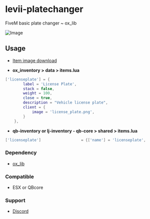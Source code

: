 # levii-platechanger
 FiveM basic plate changer ~ ox_lib

![Image](https://cdn.discordapp.com/attachments/781483089264115712/1085236535105961994/image.png)

## Usage

* [Item image download](https://cdn.discordapp.com/attachments/1082006975212163092/1085223302290735164/licenseplate.png)
 
* **ox_inventory > data > items.lua**
```lua 
['licenseplate'] = {
        label = 'License Plate',
        stack = false,
        weight = 100,
        close = true,
        description = "Vehicle license plate",
        client = {
            image = 'license_plate.png',
        }
    },
````
* **qb-inventory or lj-inventory - qb-core > shared > items.lua**
```lua 
['licenseplate']                  = {['name'] = 'licenseplate',                       ['label'] = 'License Plate',             ['weight'] = 100,         ['type'] = 'item',         ['image'] = 'license_plate.png',         ['unique'] = true,         ['useable'] = true,     ['shouldClose'] = true,       ['combinable'] = nil,  ['description'] = 'Vehicle license plate'},
````

### Dependency
* [ox_lib](https://github.com/overextended/ox_lib)

### Compatible
* ESX or QBcore


### Support
* [Discord](https://discord.gg/uyuyorum)
